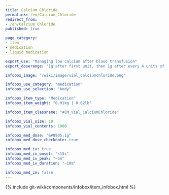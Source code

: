 ```yaml
---
title: Calcium Chloride
permalink: /en/Calcium_Chloride
redirect_from:
- /en/Calcium Chloride
published: true

page_category:
- item
- medication
- liquid_medication

export_use: "Managing low calcium after blood transfusion"
export_doserange: "1g after first unit, then 1g after every 4 units of blood"

infobox_image: "/wiki/image/vial_calciumchloride.png"

infobox_use_category: "medication"
infobox_use_selection: "body"

infobox_item_type: "Medication"
infobox_item_weight: "0.01kg | 0.02lb"

infobox_item_classname: "ACM_Vial_CalciumChloride"

infobox_vial_size: 10
infobox_vial_contents: 1000

infobox_med_dose: "&#8805;1g"
infobox_med_dose_checknote: true

infobox_med_iv: true
infobox_med_iv_onset: "<15s"
infobox_med_iv_peak: "~5m"
infobox_med_iv_duration: "~10m"

infobox_med_im: false
---
```


{% include git-wiki/components/infobox/item_infobox.html %}